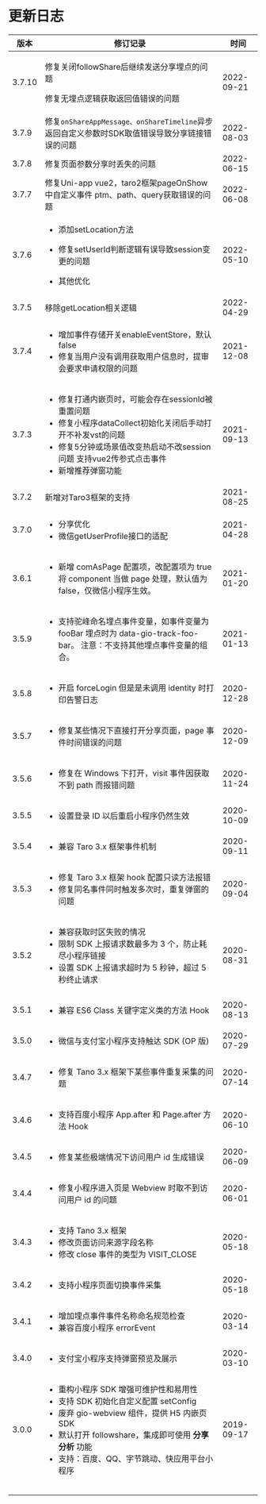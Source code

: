# 更新日志



| 版本     | 修订记录                                                                                                                                                                                                     | 时间         |
| ------ | -------------------------------------------------------------------------------------------------------------------------------------------------------------------------------------------------------- | ---------- |
| 3.7.10 | <p>修复关闭followShare后继续发送分享埋点的问题</p><p>修复无埋点逻辑获取返回值错误的问题</p>                                                                                                                                               | 2022-09-21 |
| 3.7.9  | 修复`onShareAppMessage、onShareTimeline`异步返回自定义参数时SDK取值错误导致分享链接错误的问题                                                                                                                                        | 2022-08-03 |
| 3.7.8  | 修复页面参数分享时丢失的问题                                                                                                                                                                                           | 2022-06-15 |
| 3.7.7  | 修复Uni-app vue2，taro2框架pageOnShow中自定义事件 ptm、path、query获取错误的问题                                                                                                                                             | 2022-06-08 |
| 3.7.6  | <p></p><ul><li>添加setLocation方法</li></ul><ul><li>修复setUserId判断逻辑有误导致session变更的问题</li></ul><ul><li>其他优化</li></ul>                                                                                          | 2022-05-10 |
| 3.7.5  | 移除getLocation相关逻辑                                                                                                                                                                                        | 2022-04-29 |
| 3.7.4  | <p></p><ul><li>增加事件存储开关enableEventStore，默认false</li><li>修复当用户没有调用获取用户信息时，提审会要求申请权限的问题</li></ul>                                                                                                          | 2021-12-08 |
| 3.7.3  | <ul><li>修复打通内嵌页时，可能会存在sessionId被重置问题 </li><li>修复小程序dataCollect初始化关闭后手动打开不补发vst的问题</li><li> 修复5分钟或场景值改变热启动不改session问题 支持vue2传参式点击事件</li><li> 新增推荐弹窗功能</li></ul>                                           | 2021-09-13 |
| 3.7.2  | 新增对Taro3框架的支持                                                                                                                                                                                            | 2021-08-25 |
| 3.7.0  | <p></p><ul><li>分享优化</li><li>微信getUserProfile接口的适配</li></ul>                                                                                                                                              | 2021-04-28 |
| 3.6.1  | <ul><li>新增 comAsPage 配置项，改配置项为 true 将 component 当做 page 处理，默认值为 false，仅微信小程序生效。</li></ul>                                                                                                                | 2021-01-20 |
| 3.5.9  | <p></p><ul><li>支持驼峰命名埋点事件变量，如事件变量为 fooBar 埋点时为 data-gio-track-foo-bar。 注意：不支持其他埋点事件变量的组合。</li></ul>                                                                                                      | 2021-01-13 |
| 3.5.8  | <ul><li>开启 forceLogin 但是是未调用  identity 时打印告警日志</li></ul>                                                                                                                                                 | 2020-12-28 |
| 3.5.7  | <ul><li>修复某些情况下直接打开分享页面，page 事件时间错误的问题</li></ul>                                                                                                                                                         | 2020-12-09 |
| 3.5.6  | <ul><li>修复在 Windows 下打开，visit 事件因获取不到 path 而报错问题</li></ul>                                                                                                                                               | 2020-11-24 |
| 3.5.5  | <ul><li>设置登录 ID 以后重启小程序仍然生效</li></ul>                                                                                                                                                                    | 2020-10-09 |
| 3.5.4  | <ul><li>兼容 Taro 3.x 框架事件机制</li></ul>                                                                                                                                                                     | 2020-09-11 |
| 3.5.3  | <ul><li>修复 Taro 3.x 框架 hook 配置只读方法报错</li><li>修复同名事件同时触发多次时，重复弹窗的问题</li></ul>                                                                                                                             | 2020-09-04 |
| 3.5.2  | <p></p><ul><li>兼容获取时区失败的情况</li><li>限制 SDK 上报请求数最多为 3 个，防止耗尽小程序链接</li><li>设置 SDK 上报请求超时为 5 秒钟，超过 5 秒终止请求</li></ul>                                                                                        | 2020-08-31 |
| 3.5.1  | <ul><li>兼容 ES6 Class 关键字定义类的方法 Hook</li></ul>                                                                                                                                                            | 2020-08-13 |
| 3.5.0  | <ul><li>微信与支付宝小程序支持触达 SDK (OP 版)</li></ul>                                                                                                                                                               | 2020-07-29 |
| 3.4.7  | <ul><li>修复 Tano 3.x 框架下某些事件重复采集的问题</li></ul>                                                                                                                                                             | 2020-07-14 |
| 3.4.6  | <ul><li>支持百度小程序 App.after 和 Page.after 方法 Hook</li></ul>                                                                                                                                                 | 2020-06-10 |
| 3.4.5  | <ul><li>修复某些极端情况下访问用户 id 生成错误</li></ul>                                                                                                                                                                  | 2020-06-09 |
| 3.4.4  | <ul><li>修复小程序进入页是 Webview 时取不到访问用户 id 的问题</li></ul>                                                                                                                                                      | 2020-06-01 |
| 3.4.3  | <p></p><ul><li>支持 Tano 3.x 框架</li><li>修改页面访问来源字段名称</li><li>修改 close 事件的类型为 VISIT_CLOSE</li></ul>                                                                                                         | 2020-05-18 |
| 3.4.2  | <ul><li>支持小程序页面切换事件采集</li></ul>                                                                                                                                                                          | 2020-05-18 |
| 3.4.1  | <ul><li>增加埋点事件事件名称命名规范检查</li><li>兼容百度小程序 errorEvent </li></ul>                                                                                                                                           | 2020-03-14 |
| 3.4.0  | <ul><li>支付宝小程序支持弹窗预览及展示</li></ul>                                                                                                                                                                        | 2020-03-10 |
| 3.0.0  | <ul><li>重构小程序 SDK 增强可维护性和易用性</li><li>支持 SDK 初始化自定义配置 setConfig</li><li>废弃 gio-webview 组件，提供 H5 内嵌页 SDK</li><li>默认打开 followshare，集成即可使用 <strong>分享分析</strong> 功能</li><li>支持：百度、QQ、字节跳动、快应用平台小程序</li></ul> | 2019-09-17 |
|        |                                                                                                                                                                                                          |            |
|        |                                                                                                                                                                                                          |            |
|        |                                                                                                                                                                                                          |            |

